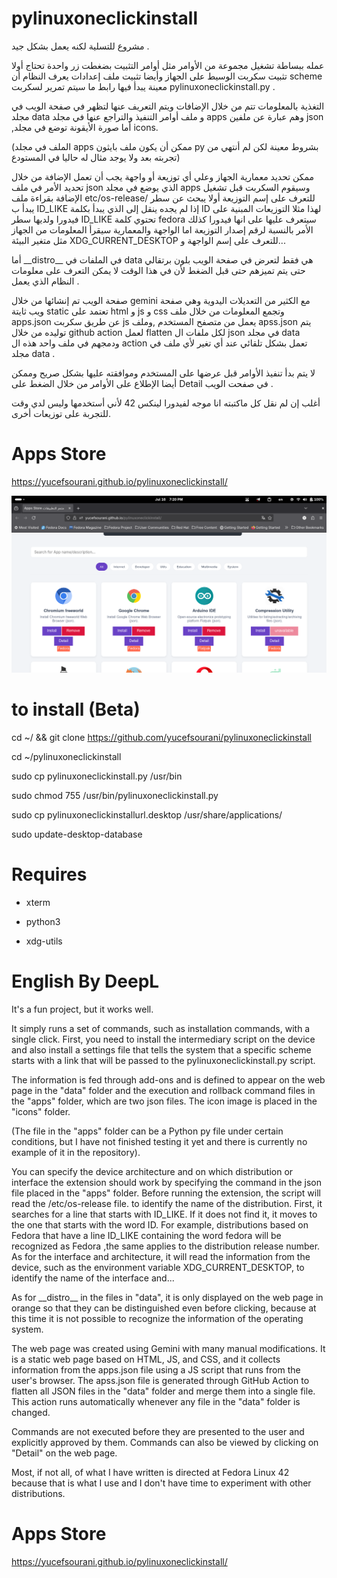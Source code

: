 # pylinuxoneclickinstall

مشروع للتسلية لكنه يعمل بشكل جيد .

عمله ببساطة تشغيل مجموعة من الأوامر مثل أوامر التثبيت بضغطت زر واحدة تحتاج أولا تثبيت سكربت الوسيط على الجهاز وأيضا تثبيت ملف إعدادات يعرف النظام أن scheme معينة يبدأ فيها رابط ما سيتم تمرير لسكربت pylinuxoneclickinstall.py .

التغذية بالمعلومات تتم من خلال الإضافات ويتم التعريف عنها لتظهر في صفحة الويب في مجلد data و ملف أوامر التنفيذ والتراجع عنها في مجلد apps وهم عبارة عن ملفين json ,أما صورة الأيقونة توضع في مجلد icons.

(الملف في مجلد apps ممكن أن يكون ملف بايثون py بشروط معينة لكن لم أنتهي من تجربته بعد ولا يوجد مثال له حاليا في المستودع)

ممكن تحديد معمارية الجهاز  وعلي أي توزيعة أو واجهة يجب أن تعمل الإضافة من خلال تحديد الأمر في ملف json الذي يوضع في مجلد apps وسيقوم السكربت قبل تشغيل الإضافة بقراءة ملف etc/os-release/ للتعرف على إسم التوزيعة أولا يبحث عن سطر يبدأ ب ID_LIKE إذا لم يجده ينقل إلى الذي يبدأ بكلمة ID لهذا مثلا التوزيعات المبنية على فيدورا ولديها سطر ID_LIKE تحتوي كلمة fedora سيتعرف عليها على انها فيدورا كذلك الأمر بالنسبة لرقم إصدار التوزيعة اما الواجهة والمعمارية سيقرأ المعلومات من الجهاز مثل متغير البيئة XDG_CURRENT_DESKTOP للتعرف على إسم الواجهة و...

أما \_\_distro\_\_ في الملفات في data هي فقط لتعرض في صفحة الويب بلون برتقالي حتى يتم تميزهم حتى قبل الضغط  لأن في هذا الوقت لا يمكن التعرف على معلومات النظام الذي يعمل .


صفحة الويب تم إنشائها من خلال gemini مع الكثير من التعديلات اليدوية وهي صفحة ويب ثايتة static تعتمد على html و js و css وتجمع المعلومات من خلال ملف apps.json عن طريق سكربت js يعمل من متصفح المستخدم ,وملف apss.json يتم توليده من خلال github action  لعمل flatten لكل ملفات ال json في مجلد data ودمجهم في ملف واحد هذه ال action تعمل بشكل تلقائي عند أي تغير لأي ملف في مجلد data .


لا يتم بدأ تنفيذ الأوامر قبل عرضها على المستخدم وموافقته عليها بشكل صريح وممكن أيضا الإطلاع على الأوامر من خلال الضغط على Detail في صفحت الويب .


أغلب إن لم نقل كل ماكتبته انا موجه لفيدورا لينكس 42 لأني أستخدمها وليس لدي وقت للتجربة على توزيعات أخرى.


# Apps Store

https://yucefsourani.github.io/pylinuxoneclickinstall/


![Alt text](https://raw.githubusercontent.com/yucefsourani/pylinuxoneclickinstall/main/Screenshot1.png "Screenshot")



# to install (Beta)

cd ~/ && git clone https://github.com/yucefsourani/pylinuxoneclickinstall

cd ~/pylinuxoneclickinstall

sudo cp pylinuxoneclickinstall.py /usr/bin

sudo chmod 755 /usr/bin/pylinuxoneclickinstall.py

sudo cp pylinuxoneclickinstallurl.desktop /usr/share/applications/

sudo update-desktop-database

# Requires 

 * xterm
 
 * python3

 * xdg-utils


# English By DeepL

It's a fun project, but it works well.

It simply runs a set of commands, such as installation commands, with a single click. First, you need to install the intermediary script on the device and also install a settings file that tells the system that a specific scheme starts with a link that will be passed to the pylinuxoneclickinstall.py script.

The information is fed through add-ons and is defined to appear on the web page in the "data" folder and the execution and rollback command files in the "apps" folder, which are two json files. The icon image is placed in the "icons" folder.

(The file in the "apps" folder can be a Python py file under certain conditions, but I have not finished testing it yet and there is currently no example of it in the repository).

You can specify the device architecture and on which distribution or interface the extension should work by specifying the command in the json file placed in the "apps" folder. Before running the extension, the script will read the /etc/os-release file. to identify the name of the distribution. First, it searches for a line that starts with ID_LIKE. If it does not find it, it moves to the one that starts with the word ID. For example, distributions based on Fedora that have a line ID_LIKE containing the word fedora will be recognized as Fedora ,the same applies to the distribution release number. As for the interface and architecture, it will read the information from the device, such as the environment variable XDG_CURRENT_DESKTOP, to identify the name of the interface and...

As for \_\_distro\_\_ in the files in "data", it is only displayed on the web page in orange so that they can be distinguished even before clicking, because at this time it is not possible to recognize the information of the operating system.


The web page was created using Gemini with many manual modifications. It is a static web page based on HTML, JS, and CSS, and it collects information from the apps.json file using a JS script that runs from the user's browser. The apss.json file is generated through GitHub Action to flatten all JSON files in the "data" folder and merge them into a single file. This action runs automatically whenever any file in the "data" folder is changed.


Commands  are not executed before they are presented to the user and explicitly approved by them. Commands can also be viewed by clicking on "Detail" on the web page.


Most, if not all, of what I have written is directed at Fedora Linux 42 because that is what I use and I don't have time to experiment with other distributions.


# Apps Store

https://yucefsourani.github.io/pylinuxoneclickinstall/

